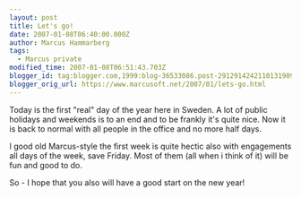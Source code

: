 ```yaml
---
layout: post
title: Let's go!
date: 2007-01-08T06:40:00.000Z
author: Marcus Hammarberg
tags:
  - Marcus private
modified_time: 2007-01-08T06:51:43.703Z
blogger_id: tag:blogger.com,1999:blog-36533086.post-2912914242110131909
blogger_orig_url: https://www.marcusoft.net/2007/01/lets-go.html
---
```


Today is the first "real" day of the year here in Sweden. A lot of
public holidays and weekends is to an end and to be frankly it's quite
nice. Now it is back to normal with all people in the office and no more
half
days.

I good old Marcus-style the first week is quite hectic also with
engagements all days of the week, save Friday. Most of them (all when i
think of it) will be fun and good to do.

So - I hope that you also will have a good start on the new year!
